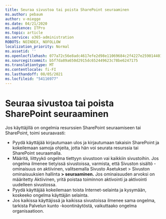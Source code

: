 ```yaml
---
title: Seuraa sivustoa tai poista SharePoint seuraaminen
ms.author: pebaum
author: v-miegge
ms.date: 04/21/2020
ms.audience: ITPro
ms.topic: article
ms.service: o365-administration
ROBOTS: NOINDEX, NOFOLLOW
localization_priority: Normal
ms.assetid: ''
ms.openlocfilehash: 077a72c56e8adc4617efe2d98e11069684c2f4227e2590144017be30fb19548e
ms.sourcegitcommit: b5f7da89a650d2915dc652449623c78be6247175
ms.translationtype: MT
ms.contentlocale: fi-FI
ms.lasthandoff: 08/05/2021
ms.locfileid: "54116977"
---
```

# <a name="follow-or-un-follow-a-sharepoint-site"></a>Seuraa sivustoa tai poista SharePoint seuraaminen

Jos käyttäjillä on ongelmia resurssien SharePoint seuraamiseen tai SharePoint, toimi seuraavasti:

* Pyydä käyttäjää kirjautumaan ulos ja kirjautumaan takaisin SharePoint ja kokeilemaan samoja ohjeita, jotta hän voi seurata resurssia tai SharePoint seuraamalla.
* Määritä, liittyykö ongelma tiettyyn sivustoon vai kaikkiin sivustoihin. Jos ongelma ilmenee tietyissä sivustoissa, varmista, että Sivuston sisältö -ominaisuus on aktiivinen, valitsemalla Sivusto Asetukset > Sivuston ominaisuuksien hallinta **> seuraaminen.** Jos ominaisuuden arvoksi on määritetty Aktiivinen, yritä poistaa toiminnon aktivointi ja aktivointi uudelleen sivustossa.
* Pyydä käyttäjää kokeilemaan toista Internet-selainta ja kysymään, koskeeko ongelma käyttäjän selainta.
* Jos kaikissa käyttäjissä ja kaikissa sivustoissa [](https://admin.microsoft.com/AdminPortal/Home#/servicehealth) ilmenee sama ongelma, tarkista Palvelun kunto -koontinäytöstä, vaikuttaako ongelma organisaatioon.
